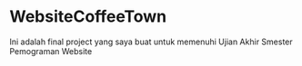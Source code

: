 # WebsiteCoffeeTown
Ini adalah final project yang saya buat untuk memenuhi Ujian Akhir Smester Pemograman Website
